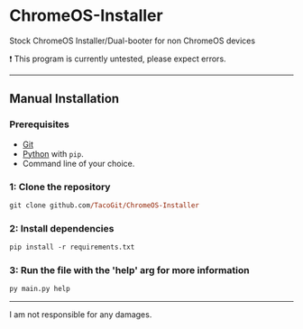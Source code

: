 # ChromeOS-Installer
Stock ChromeOS Installer/Dual-booter for non ChromeOS devices
<br>

❗ This program is currently untested, please expect errors.

---

## Manual Installation

### Prerequisites
- [Git](https://git-scm.com)
- [Python](https://www.python.org/downloads/) with `pip`.
- Command line of your choice.


### 1: Clone the repository
```ps
git clone github.com/TacoGit/ChromeOS-Installer
```
### 2: Install dependencies
```ps
pip install -r requirements.txt
```
### 3: Run the file with the 'help' arg for more information
```ps
py main.py help
```

---

I am not responsible for any damages.
